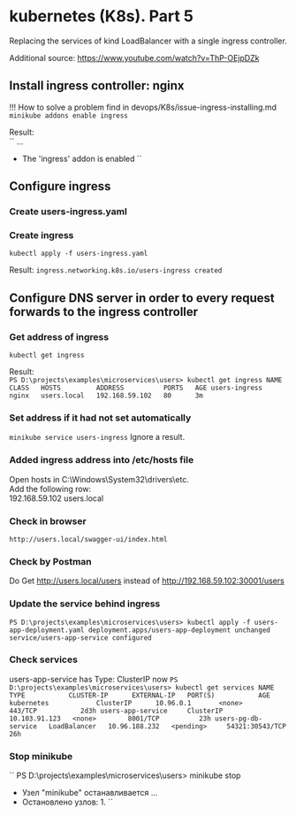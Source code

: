 # kubernetes (K8s). Part 5
Replacing the services of kind LoadBalancer with a single ingress controller.

Additional source: https://www.youtube.com/watch?v=ThP-OEjpDZk

## Install ingress controller: nginx
!!! How to solve a problem find in devops/K8s/issue-ingress-installing.md       
``
minikube addons enable ingress
``

Result:     
``
...
* The 'ingress' addon is enabled
``

## Configure ingress
### Create users-ingress.yaml

### Create ingress
``
kubectl apply -f users-ingress.yaml
``

Result:
``
ingress.networking.k8s.io/users-ingress created
``

## Configure DNS server in order to every request forwards to the ingress controller
### Get address of ingress
``
kubectl get ingress
``

Result:     
``
PS D:\projects\examples\microservices\users> kubectl get ingress
NAME            CLASS   HOSTS         ADDRESS          PORTS   AGE
users-ingress   nginx   users.local   192.168.59.102   80      3m
``

### Set address if it had not set automatically
``
minikube service users-ingress
``
Ignore a result.

### Added ingress address into /etc/hosts file
Open hosts in C:\Windows\System32\drivers\etc.      
Add the following row:  
192.168.59.102 users.local

### Check in browser
``
http://users.local/swagger-ui/index.html
``

### Check by Postman
Do Get http://users.local/users instead of http://192.168.59.102:30001/users

### Update the service behind ingress
``
PS D:\projects\examples\microservices\users> kubectl apply -f users-app-deployment.yaml
deployment.apps/users-app-deployment unchanged
service/users-app-service configured
``

### Check services
users-app-service has Type: ClusterIP now
``
PS D:\projects\examples\microservices\users> kubectl get services
NAME                  TYPE           CLUSTER-IP      EXTERNAL-IP   PORT(S)           AGE
kubernetes            ClusterIP      10.96.0.1       <none>        443/TCP           2d3h
users-app-service     ClusterIP      10.103.91.123   <none>        8001/TCP          23h
users-pg-db-service   LoadBalancer   10.96.188.232   <pending>     54321:30543/TCP   26h
``

### Stop minikube
``
PS D:\projects\examples\microservices\users> minikube stop
* Узел "minikube" останавливается ...
* Остановлено узлов: 1.
``
